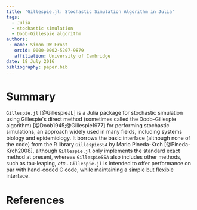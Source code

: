 ```yaml
---
title: 'Gillespie.jl: Stochastic Simulation Algorithm in Julia'
tags:
  - Julia
  - stochastic simulation
  - Doob-Gillespie algorithm
authors:
 - name: Simon DW Frost
   orcid: 0000-0002-5207-9879
   affiliation: University of Cambridge
date: 18 July 2016
bibliography: paper.bib
---
```


# Summary

`Gillespie.jl` [@GillespieJL] is a Julia package for stochastic simulation using Gillespie's direct method (sometimes called the Doob-Gillespie algorithm) [@Doob1945;@Gillespie1977] for performing stochastic simulations, an approach widely used in many fields, including systems biology and epidemiology. It borrows the basic interface (although none of the code) from the R library `GillespieSSA` by Mario Pineda-Krch [@Pineda-Krch2008], although `Gillespie.jl` only implements the standard exact method at present, whereas `GillespieSSA` also includes other methods, such as tau-leaping, *etc.*. `Gillespie.jl` is intended to offer performance on par with hand-coded C code, while maintaining a simple but flexible interface.

# References
